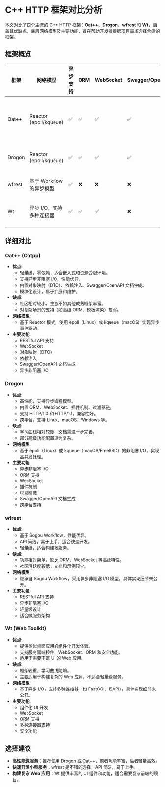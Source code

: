 # C++ HTTP 框架对比分析

本文对比了四个主流的 C++ HTTP 框架：**Oat++**、**Drogon**、**wfrest** 和 **Wt**，涵盖其优缺点、底层网络模型及主要功能，旨在帮助开发者根据项目需求选择合适的框架。

## 框架概览

| 框架   | 网络模型                   | 异步支持 | ORM | WebSocket | Swagger/OpenAPI | 适用场景             |
|--------|----------------------------|----------|-----|-----------|-----------------|----------------------|
| Oat++  | Reactor (epoll/kqueue)     | ✅       | ✅  | ✅        | ✅              | 高并发微服务、嵌入式 |
| Drogon | Reactor (epoll/kqueue)     | ✅       | ✅  | ✅        | ✅              | 高性能 Web 服务       |
| wfrest | 基于 Workflow 的异步模型   | ✅       | ❌  | ❌        | ❌              | 轻量级微服务         |
| Wt     | 异步 I/O，支持多种连接器   | ✅       | ✅  | ✅        | ❌              | 富客户端 Web 应用     |

## 详细对比

### Oat++ (Oatpp)

- **优点**:
  - 轻量级，零依赖，适合嵌入式和资源受限环境。
  - 支持异步非阻塞 I/O，性能优异。
  - 内置对象映射（DTO）、依赖注入、Swagger/OpenAPI 文档生成。
  - 模块化设计，易于扩展和维护。
- **缺点**:
  - 社区相对较小，生态不如其他成熟框架丰富。
  - 对复杂场景的支持（如高级 ORM、模板渲染）较弱。
- **网络模型**:
  - 基于 Reactor 模式，使用 epoll（Linux）或 kqueue（macOS）实现异步事件驱动。
- **主要功能**:
  - RESTful API 支持
  - WebSocket
  - 对象映射（DTO）
  - 依赖注入
  - Swagger/OpenAPI 文档生成
  - 异步非阻塞 I/O

### Drogon

- **优点**:
  - 高性能，支持异步编程模型。
  - 内置 ORM、WebSocket、插件机制、过滤器链。
  - 支持 HTTP/1.0 和 HTTP/1.1，兼容性好。
  - 跨平台，支持 Linux、macOS、Windows 等。
- **缺点**:
  - 学习曲线相对较陡，文档需进一步完善。
  - 部分高级功能配置较为复杂。
- **网络模型**:
  - 基于 epoll（Linux）或 kqueue（macOS/FreeBSD）的非阻塞 I/O，实现高并发处理。
- **主要功能**:
  - 异步非阻塞 I/O
  - ORM 支持
  - WebSocket
  - 插件机制
  - 过滤器链
  - Swagger/OpenAPI 文档生成
  - 跨平台支持

### wfrest

- **优点**:
  - 基于 Sogou Workflow，性能优异。
  - API 简洁，易于上手，适合快速开发。
  - 轻量级，适合构建微服务。
- **缺点**:
  - 功能相对简单，缺乏 ORM、WebSocket 等高级特性。
  - 社区活跃度较低，文档和示例较少。
- **网络模型**:
  - 继承自 Sogou Workflow，采用异步非阻塞 I/O 模型，具体实现细节未公开。
- **主要功能**:
  - RESTful API 支持
  - 异步非阻塞 I/O
  - 轻量级设计
  - 适合微服务架构

### Wt (Web Toolkit)

- **优点**:
  - 提供类似桌面应用的组件化开发体验。
  - 支持服务器端控件、WebSocket、ORM 和安全功能。
  - 适用于需要丰富 UI 的 Web 应用。
- **缺点**:
  - 框架较重，学习曲线陡峭。
  - 主要适用于构建复杂的 Web 应用，不适合轻量级服务。
- **网络模型**:
  - 基于异步 I/O，支持多种连接器（如 FastCGI、ISAPI），具体实现细节未公开。
- **主要功能**:
  - 组件化 UI 开发
  - WebSocket
  - ORM 支持
  - 多种连接器支持
  - 安全功能

## 选择建议

- **高性能微服务**：推荐使用 Drogon 或 Oat++，前者功能丰富，后者轻量高效。
- **快速开发小型服务**：wfrest 是不错的选择，API 简洁，易于上手。
- **构建复杂 Web 应用**：Wt 提供丰富的 UI 组件和功能，适合需要复杂前端的项目。
